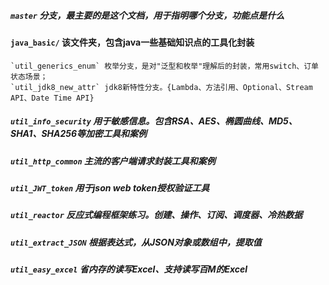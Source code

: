 ##### **`master` 分支，最主要的是这个文档，用于指明哪个分支，功能点是什么**

#### `java_basic/` 该文件夹，包含java一些基础知识点的工具化封装
    `util_generics_enum` 枚举分支，是对"泛型和枚举"理解后的封装，常用switch、订单状态场景；
    `util_jdk8_new_attr` jdk8新特性分支。{Lambda、方法引用、Optional、Stream API、Date Time API}

##### `util_info_security` 用于敏感信息。包含RSA、AES、椭圆曲线、MD5、SHA1、SHA256等加密工具和案例

##### `util_http_common` 主流的客户端请求封装工具和案例

##### `util_JWT_token` 用于json web token授权验证工具

##### `util_reactor` 反应式编程框架练习。创建、操作、订阅、调度器、冷热数据

##### `util_extract_JSON` 根据表达式，从JSON对象或数组中，提取值

##### `util_easy_excel` 省内存的读写Excel、支持读写百M的Excel


